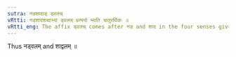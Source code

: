 ```yaml
---
sutra: नडशादाड् ड्वलच्
vRtti: नडशादशब्दाभ्यां ड्वलच् प्रत्ययो भवति चातुरर्थिकः ॥
vRtti_eng: The affix ड्वलच् comes after नड and शाद in the four senses given above, the final of the words being elided.
---
```

Thus नड्वलम् and शाद्वलम् ॥
